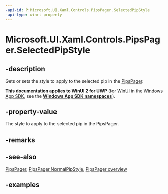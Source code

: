 ```yaml
---
-api-id: P:Microsoft.UI.Xaml.Controls.PipsPager.SelectedPipStyle
-api-type: winrt property
---
```


# Microsoft.UI.Xaml.Controls.PipsPager.SelectedPipStyle

<!--
public Windows.UI.Xaml.Style SelectedPipStyle { get; set; }
-->

## -description

Gets or sets the style to apply to the selected pip in the [PipsPager](pipspager.md).

**This documentation applies to WinUI 2 for UWP** (for [WinUI](/windows/apps/winui/winui3/) in the [Windows App SDK](/windows/apps/windows-app-sdk/), see the **[Windows App SDK namespaces](/windows/windows-app-sdk/api/winrt/)**).

## -property-value

The style to apply to the selected pip in the PipsPager.

## -remarks

## -see-also

[PipsPager](pipspager.md), [PipsPager.NormalPipStyle](pipspager_normalpipstyle.md), [PipsPager overview](/windows/apps/design/controls/pipspager)

## -examples
